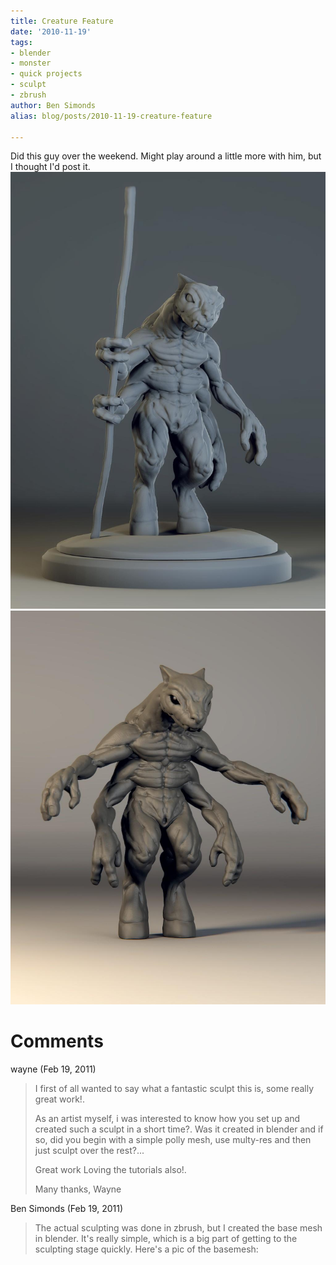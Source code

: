```yaml
---
title: Creature Feature
date: '2010-11-19'
tags:
- blender
- monster
- quick projects
- sculpt
- zbrush
author: Ben Simonds
alias: blog/posts/2010-11-19-creature-feature

---
```


Did this guy over the weekend. Might play around a little more with him, but I thought I'd post it. [![](/images/old/quadrarm10.jpg)](/images/old/quadrarm10.jpg) [![](/images/old/quadrarm_8.jpg)](/images/old/quadrarm_8.jpg)





# Comments


wayne (Feb 19, 2011)
> I first of all wanted to say what a fantastic sculpt this is, some really great work!.
> 
> As an artist myself, i was interested to know how you set up and created such a sculpt in a short time?.
> Was it created in blender and if so, did you begin with a simple polly mesh, use multy-res and then just sculpt over the rest?...
> 
> Great work
> Loving the tutorials also!.
> 
> Many thanks,
> Wayne

Ben Simonds (Feb 19, 2011)
> The actual sculpting was done in zbrush, but I created the base mesh in blender. It's really simple, which is a big part of getting to the sculpting stage quickly. Here's a pic of the basemesh:
> <img src="http://img6.imageshack.us/img6/1849/quadarm1.jpg" alt="" />
